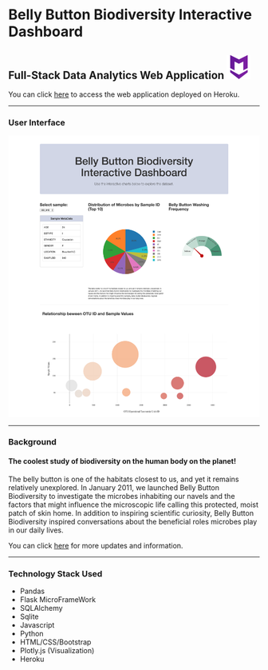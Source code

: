 # Belly Button Biodiversity Interactive Dashboard
## Full-Stack Data Analytics Web Application ![alt text](https://github.com/adam-p/markdown-here/raw/master/src/common/images/icon48.png "Logo Title Text 1")

You can click [here](https://sean-biodiversity.herokuapp.com/) to access the web application deployed on Heroku.

---
### User Interface
![user interface](Images/web.png)

---
### Background
#### The coolest study of biodiversity on the human body on the planet!
The belly button is one of the habitats closest to us, and yet it remains relatively unexplored. In January 2011, we launched Belly Button Biodiversity to investigate the microbes inhabiting our navels and the factors that might influence the microscopic life calling this protected, moist patch of skin home. In addition to inspiring scientific curiosity, Belly Button Biodiversity inspired conversations about the beneficial roles microbes play in our daily lives.

You can click [here](http://robdunnlab.com/projects/belly-button-biodiversity/) for more updates and information.

---
### Technology Stack Used
+ Pandas
+ Flask MicroFrameWork
+ SQLAlchemy
+ Sqlite
+ Javascript
+ Python
+ HTML/CSS/Bootstrap
+ Plotly.js (Visualization)
+ Heroku


